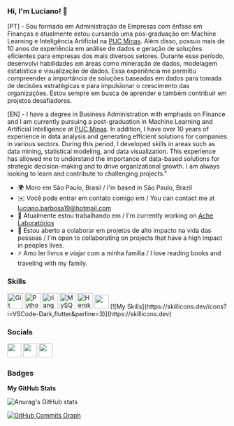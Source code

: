 ### Hi, I'm Luciano! 👋

[PT] - 
Sou formado em Administração de Empresas com ênfase em Finanças e atualmente estou cursando uma pós-graduação em Machine Learning e Inteligência Artificial na [PUC Minas](https://www.pucminas.br/destaques/Paginas/default.aspx). Além disso, possuo mais de 10 anos de experiência em análise de dados e geração de soluções eficientes para empresas dos mais diversos setores. Durante esse período, desenvolvi habilidades em áreas como mineração de dados, modelagem estatística e visualização de dados. Essa experiência me permitiu compreender a importância de soluções baseadas em dados para tomada de decisões estratégicas e para impulsionar o crescimento das organizações. Estou sempre em busca de aprender e também contribuir em projetos desafiadores. 

[EN] - 
I have a degree in Business Administration with emphasis on Finance and I am currently pursuing a post-graduation in Machine Learning and Artificial Intelligence at [PUC Minas](https://www.pucminas.br/destaques/Paginas/default.aspx). In addition, I have over 10 years of experience in data analysis and generating efficient solutions for companies in various sectors. During this period, I developed skills in areas such as data mining, statistical modeling, and data visualization. This experience has allowed me to understand the importance of data-based solutions for strategic decision-making and to drive organizational growth. I am always looking to learn and contribute to challenging projects."


* 🌍  Moro em São Paulo, Brasil / I'm based in São Paulo, Brazil 
* ✉️  Você pode entrar em contato comigo em / You can contact me at [luciano.barbosa19@hotmail.com](mailto:luciano.barbosa19@hotmail.com)
* 🚀  Atualmente estou trabalhando em / I'm currently working on [Ache Laboratórios](https://www.ache.com.br)
* 🤝  Estou aberto a colaborar em projetos de alto impacto na vida das pessoas / I'm open to collaborating on projects that have a high impact in peoples lives.
* ⚡  Amo ler livros e viajar com a minha familia / I love reading books and traveling with my family.


### Skills
<p align="left">
<a href="https://git-scm.com/" target="_blank" rel="noreferrer"><img src="https://raw.githubusercontent.com/danielcranney/readme-generator/main/public/icons/skills/git-colored.svg" width="36" height="36" alt="Git" /></a>
<a href="https://www.python.org/" target="_blank" rel="noreferrer"><img src="https://raw.githubusercontent.com/danielcranney/readme-generator/main/public/icons/skills/python-colored.svg" width="36" height="36" alt="Python" /></a>
<a href="https://www.r-project.org/" target="_blank" rel="noreferrer"><img src="https://raw.githubusercontent.com/danielcranney/readme-generator/main/public/icons/skills/rlang-colored.svg" width="36" height="36" alt="rlang" /></a>
<a href="https://www.mysql.com/" target="_blank" rel="noreferrer"><img src="https://raw.githubusercontent.com/danielcranney/readme-generator/main/public/icons/skills/mysql-colored.svg" width="36" height="36" alt="MySQL" /></a>                              
<a href="https://www.heroku.com/" target="_blank" rel="noreferrer"><img src="https://raw.githubusercontent.com/danielcranney/readme-generator/main/public/icons/skills/heroku-colored.svg" width="36" height="36" alt="Heroku" /></a>
<img height="32" width="32" src="https://cdn.jsdelivr.net/npm/simple-icons@v8/icons/databricks.svg" />
[![My Skills](https://skillicons.dev/icons?i=VSCode-Dark,flutter&perline=3)](https://skillicons.dev)
</p>

### Socials
<p align="left"> <a href="https://discord.com/users/LucianoLadm#2708" target="_blank" rel="noreferrer"><img src="https://raw.githubusercontent.com/danielcranney/readme-generator/main/public/icons/socials/discord.svg" width="32" height="32" /></a> <a href="https://www.github.com/LucianobSilva" target="_blank" rel="noreferrer"><img src="https://raw.githubusercontent.com/danielcranney/readme-generator/main/public/icons/socials/github-dark.svg" width="32" height="32" /></a> <a href="https://www.linkedin.com/in/lucianobsilva-dados" target="_blank" rel="noreferrer"><img src="https://raw.githubusercontent.com/danielcranney/readme-generator/main/public/icons/socials/linkedin.svg" width="32" height="32" /></a></p>

### Badges

<b>My GitHub Stats</b>

![Anurag's GitHub stats](https://github-readme-stats.vercel.app/api?username=LucianobSilva&show_icons=true&theme=dark)

<a href="http://www.github.com/LucianobSilva"><img src="https://github-readme-activity-graph.cyclic.app/graph?username=LucianobSilva&bg_color=171717&color=ffffff&line=3382ed&point=ffffff&area_color=171717&area=true&hide_border=true&custom_title=GitHub%20Commits%20Graph" alt="GitHub Commits Graph" /></a>


